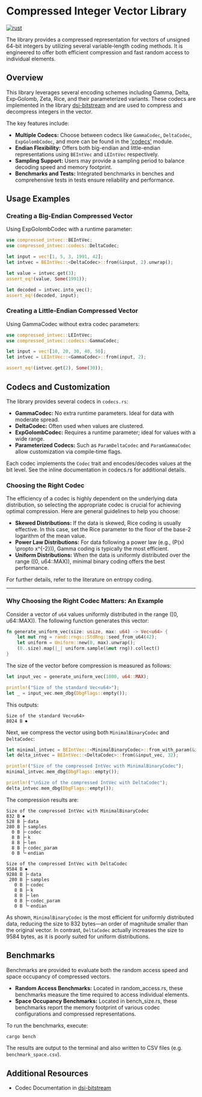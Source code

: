 
# Compressed Integer Vector Library

[![rust](https://github.com/lukefleed/compressed-intvec/actions/workflows/rust.yml/badge.svg)](https://github.com/lukefleed/compressed-intvec)

The library provides a compressed representation for vectors of unsigned 64-bit integers by utilizing several variable‑length coding methods. It is engineered to offer both efficient compression and fast random access to individual elements.

## Overview

This library leverages several encoding schemes including Gamma, Delta, Exp‑Golomb, Zeta, Rice, and their parameterized variants. These codecs are implemented in the library [dsi-bitstream](https://docs.rs/dsi-bitstream/latest/dsi_bitstream/codes/index.html) and are used to compress and decompress integers in the vector.

The key features include:

- **Multiple Codecs:** Choose between codecs like `GammaCodec`, `DeltaCodec`, `ExpGolombCodec`, and more can be found in the ['codecs'](src/codecs.rs) module.
- **Endian Flexibility:** Offers both big-endian and little-endian representations using `BEIntVec` and `LEIntVec` respectively.
- **Sampling Support:** Users may provide a sampling period to balance decoding speed and memory footprint.
- **Benchmarks and Tests:** Integrated benchmarks in benches and comprehensive tests in tests ensure reliability and performance.


## Usage Examples

### Creating a Big-Endian Compressed Vector

Using ExpGolombCodec with a runtime parameter:

```rust
use compressed_intvec::BEIntVec;
use compressed_intvec::codecs::DeltaCodec;

let input = vec![1, 5, 3, 1991, 42];
let intvec = BEIntVec::<DeltaCodec>::from(&input, 2).unwrap();

let value = intvec.get(3);
assert_eq!(value, Some(1991));

let decoded = intvec.into_vec();
assert_eq!(decoded, input);
```

### Creating a Little-Endian Compressed Vector

Using GammaCodec without extra codec parameters:

```rust
use compressed_intvec::LEIntVec;
use compressed_intvec::codecs::GammaCodec;

let input = vec![10, 20, 30, 40, 50];
let intvec = LEIntVec::<GammaCodec>::from(input, 2);

assert_eq!(intvec.get(2), Some(30));
```

## Codecs and Customization

The library provides several codecs in `codecs.rs`:

- **GammaCodec:** No extra runtime parameters. Ideal for data with moderate spread.
- **DeltaCodec:** Often used when values are clustered.
- **ExpGolombCodec:** Requires a runtime parameter; ideal for values with a wide range.
- **Parameterized Codecs:** Such as `ParamDeltaCodec` and `ParamGammaCodec` allow customization via compile‑time flags.

Each codec implements the `Codec` trait and encodes/decodes values at the bit level. See the inline documentation in codecs.rs for additional details.

### Choosing the Right Codec

The efficiency of a codec is highly dependent on the underlying data distribution, so selecting the appropriate codec is crucial for achieving optimal compression. Here are general guidelines to help you choose:

- **Skewed Distributions:** If the data is skewed, Rice coding is usually effective. In this case, set the Rice parameter to the floor of the base-2 logarithm of the mean value.
- **Power Law Distributions:** For data following a power law (e.g., \(P(x) \propto x^{-2}\)), Gamma coding is typically the most efficient.
- **Uniform Distributions:** When the data is uniformly distributed over the range \([0, u64::MAX)\), minimal binary coding offers the best performance.

For further details, refer to the literature on entropy coding.

---

### Why Choosing the Right Codec Matters: An Example

Consider a vector of `u64` values uniformly distributed in the range \([0, u64::MAX)\). The following function generates this vector:

```rust
fn generate_uniform_vec(size: usize, max: u64) -> Vec<u64> {
    let mut rng = rand::rngs::StdRng::seed_from_u64(42);
    let uniform = Uniform::new(0, max).unwrap();
    (0..size).map(|_| uniform.sample(&mut rng)).collect()
}
```

The size of the vector before compression is measured as follows:

```rust
let input_vec = generate_uniform_vec(1000, u64::MAX);

println!("Size of the standard Vec<u64>");
let _ = input_vec.mem_dbg(DbgFlags::empty());
```

This outputs:

```
Size of the standard Vec<u64>
8024 B ⏺
```

Next, we compress the vector using both `MinimalBinaryCodec` and `DeltaCodec`:

```rust
let minimal_intvec = BEIntVec::<MinimalBinaryCodec>::from_with_param(&input_vec, 32, 10);
let delta_intvec = BEIntVec::<DeltaCodec>::from(&input_vec, 32);

println!("Size of the compressed IntVec with MinimalBinaryCodec");
minimal_intvec.mem_dbg(DbgFlags::empty());

println!("\nSize of the compressed IntVec with DeltaCodec");
delta_intvec.mem_dbg(DbgFlags::empty());
```

The compression results are:

```
Size of the compressed IntVec with MinimalBinaryCodec
832 B ⏺
528 B ├╴data
280 B ├╴samples
  0 B ├╴codec
  8 B ├╴k
  8 B ├╴len
  8 B ├╴codec_param
  0 B ╰╴endian

Size of the compressed IntVec with DeltaCodec
9584 B ⏺
9288 B ├╴data
 280 B ├╴samples
   0 B ├╴codec
   8 B ├╴k
   8 B ├╴len
   0 B ├╴codec_param
   0 B ╰╴endian
```

As shown, `MinimalBinaryCodec` is the most efficient for uniformly distributed data, reducing the size to 832 bytes—an order of magnitude smaller than the original vector. In contrast, `DeltaCodec` actually increases the size to 9584 bytes, as it is poorly suited for uniform distributions.

## Benchmarks

Benchmarks are provided to evaluate both the random access speed and space occupancy of compressed vectors.

- **Random Access Benchmarks:** Located in random_access.rs, these benchmarks measure the time required to access individual elements.
- **Space Occupancy Benchmarks:** Located in bench_size.rs, these benchmarks report the memory footprint of various codec configurations and compressed representations.

To run the benchmarks, execute:

```bash
cargo bench
```



The results are output to the terminal and also written to CSV files (e.g. `benchmark_space.csv`).




## Additional Resources

- Codec Documentation in [dsi-bitstream](https://docs.rs/dsi-bitstream/latest/dsi_bitstream/codes/index.html)
